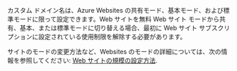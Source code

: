 ﻿カスタム ドメイン名は、Azure Websites の共有モード、基本モード、および標準モードに限って設定できます。Web サイトを無料 Web サイト モードから共有、基本、または標準モードに切り替える場合、最初に Web サイト サブスクリプションに設定されている使用制限を解除する必要があります。 

サイトのモードの変更方法など、Websites のモードの詳細については、次の情報を参照してください: [Web サイトの規模の設定方法](/ja-jp/documentation/articles/web-sites-scale/).

<!--HONumber=42-->
